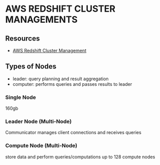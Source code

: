 # AWS REDSHIFT CLUSTER MANAGEMENTS

## Resources

- [AWS Redshift Cluster Management](https://docs.aws.amazon.com/redshift/latest/mgmt/welcome.html)

## Types of Nodes

- leader: query planning and result aggregation
- computer: performs queries and passes results to leader

### Single Node

160gb

### Leader Node (Multi-Node)

Communicator
manages client connections and receives queries

### Compute Node (Multi-Node)

store data and perform queries/computations
up to 128 compute nodes
